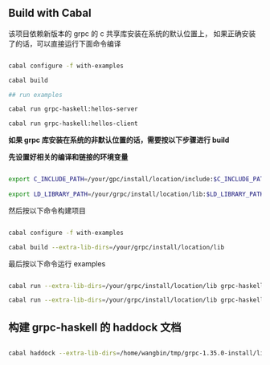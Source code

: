 ## Build with Cabal

该项目依赖新版本的 grpc 的 c 共享库安装在系统的默认位置上，
如果正确安装了的话，可以直接运行下面命令编译

```bash

cabal configure -f with-examples

cabal build

## run examples

cabal run grpc-haskell:hellos-server

cabal run grpc-haskell:hellos-client

```

**如果 grpc 库安装在系统的非默认位置的话，需要按以下步骤进行 build**

**先设置好相关的编译和链接的环境变量**

``` bash

export C_INCLUDE_PATH=/your/gpc/install/location/include:$C_INCLUDE_PATH
			
export LD_LIBRARY_PATH=/your/grpc/install/location/lib:$LD_LIBRARY_PATH


```

然后按以下命令构建项目

``` bash

cabal configure -f with-examples

cabal build --extra-lib-dirs=/your/grpc/install/location/lib

```

最后按以下命令运行 examples

``` bash

cabal run --extra-lib-dirs=/your/grpc/install/location/lib grpc-haskell:hellos-server

cabal run --extra-lib-dirs=/your/grpc/install/location/lib grpc-haskell:hellos-client

```

## 构建 grpc-haskell 的 haddock 文档

``` bash

cabal haddock --extra-lib-dirs=/home/wangbin/tmp/grpc-1.35.0-install/lib 

```
